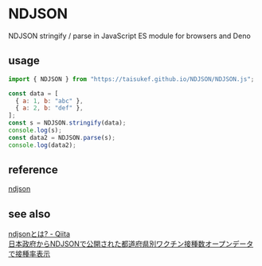 # NDJSON
NDJSON stringify / parse in JavaScript ES module for browsers and Deno

## usage
```javascript
import { NDJSON } from "https://taisukef.github.io/NDJSON/NDJSON.js";

const data = [
  { a: 1, b: "abc" },
  { a: 2, b: "def" },
];
const s = NDJSON.stringify(data);
console.log(s);
const data2 = NDJSON.parse(s);
console.log(data2);
```

## reference
[ndjson](http://ndjson.org/)

## see also
[ndjsonとは? - Qiita](https://qiita.com/suin/items/246691382ea2a2b22031)  
[日本政府からNDJSONで公開された都道府県別ワクチン接種数オープンデータで接種率表示](https://fukuno.jig.jp/3228)  


